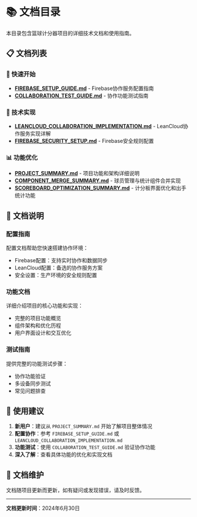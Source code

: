 # 📚 文档目录

本目录包含篮球计分器项目的详细技术文档和使用指南。

## 📋 文档列表

### 🚀 快速开始
- **[FIREBASE_SETUP_GUIDE.md](FIREBASE_SETUP_GUIDE.md)** - Firebase协作服务配置指南
- **[COLLABORATION_TEST_GUIDE.md](COLLABORATION_TEST_GUIDE.md)** - 协作功能测试指南

### 🔧 技术实现
- **[LEANCLOUD_COLLABORATION_IMPLEMENTATION.md](LEANCLOUD_COLLABORATION_IMPLEMENTATION.md)** - LeanCloud协作服务实现详解
- **[FIREBASE_SECURITY_SETUP.md](FIREBASE_SECURITY_SETUP.md)** - Firebase安全规则配置

### 📊 功能优化
- **[PROJECT_SUMMARY.md](PROJECT_SUMMARY.md)** - 项目功能和架构详细说明
- **[COMPONENT_MERGE_SUMMARY.md](COMPONENT_MERGE_SUMMARY.md)** - 球员管理与统计组件合并实现
- **[SCOREBOARD_OPTIMIZATION_SUMMARY.md](SCOREBOARD_OPTIMIZATION_SUMMARY.md)** - 计分板界面优化和出手统计功能

## 📖 文档说明

### 配置指南
配置文档帮助您快速搭建协作环境：
- Firebase配置：支持实时协作和数据同步
- LeanCloud配置：备选的协作服务方案
- 安全设置：生产环境的安全规则配置

### 功能文档
详细介绍项目的核心功能和实现：
- 完整的项目功能概览
- 组件架构和优化历程
- 用户界面设计和交互优化

### 测试指南
提供完整的功能测试步骤：
- 协作功能验证
- 多设备同步测试
- 常见问题排查

## 🎯 使用建议

1. **新用户**：建议从 `PROJECT_SUMMARY.md` 开始了解项目整体情况
2. **配置协作**：参考 `FIREBASE_SETUP_GUIDE.md` 或 `LEANCLOUD_COLLABORATION_IMPLEMENTATION.md`
3. **功能测试**：使用 `COLLABORATION_TEST_GUIDE.md` 验证协作功能
4. **深入了解**：查看具体功能的优化和实现文档

## 📝 文档维护

文档随项目更新而更新，如有疑问或发现错误，请及时反馈。

---

**文档更新时间**：2024年6月30日 